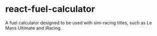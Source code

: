 # react-fuel-calculator
A fuel calculator designed to be used with sim-racing titles, such as Le Mans Ultimate and iRacing.
